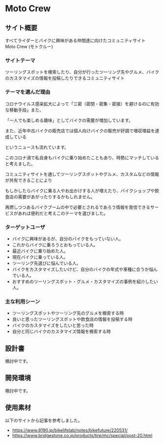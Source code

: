 # Moto Crew

## サイト概要

すべてライダーとバイクに興味がある仲間達に向けたコミュニティサイト　Moto Crew (モトクルー)

### サイトテーマ

ツーリングスポットを検索したり、自分が行ったツーリング先やグルメ、バイクのカスタマイズの情報を投稿したりできるコミュニティサイト

### テーマを選んだ理由

コロナウイルス感染拡大によって「三密（密閉・密集・密接）を避けるのに有効な移動手段」また、

「一人でも楽しめる趣味」としてバイクの需要が増加しています。

また、近年中古バイクの販売店では個人向けバイクの販売が好調で増収増益を達成している

というニュースも流れています。

このコロナ渦で私自身もバイクに乗り始めたこともあり、時勢にマッチしていると考えました。

コミュニティサイトを通してツーリングスポットやグルメ、カスタムなどの情報が共有できることにより

もしかしたらバイクに乗る人やお出かけする人が増えたり、バイクショップや飲食店の需要があがったりするかもしれません。

再燃しつつあるバイクブームの中で必要とされるであろう情報を発信できるサービスがあれば便利だと考えこのテーマを選びました。

### ターゲットユーザ
- バイクに興味があるが、自分のバイクをもっていない人。
- これからバイクに乗ろうとおもっている人。
- 最近バイクに乗り始めた人。
- 現在バイクに乗っている人。
- ツーリング先選びに悩んでいる人。
- バイクをカスタマイズしたいけど、自分のバイクの年式や車種に合うか悩んでいる人。
- おすすめのツーリングスポット・グルメ・カスタマイズの事例を紹介したい人。

### 主な利用シーン
- ツーリングスポットやツーリング先のグルメを検索する時
- 良いと思ったツーリングスポットや飲食店の情報を投稿する時
- バイクのカスタマイズをしたいと思った時
- 自分と同じバイクのカスタマイズ情報を検索する時

## 設計書
検討中です。

## 開発環境
検討中です。

## 使用素材

以下のサイトから記事を参考しました。
- https://www.8190.jp/bikelifelab/notes/bikefuture/220531/
- https://www.bridgestone.co.jp/products/tire/mc/special/post-20.html